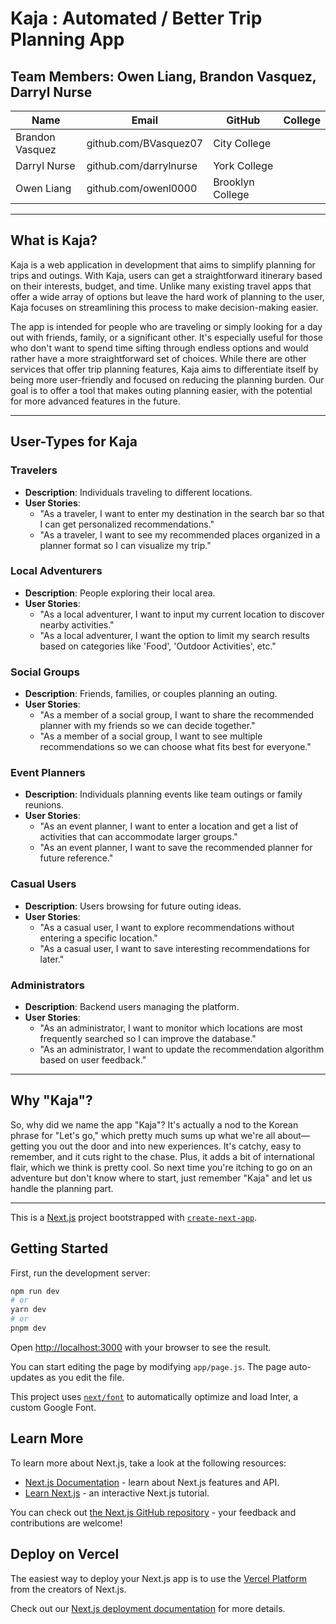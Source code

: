 # Kaja : Automated / Better Trip Planning App
## Team Members: Owen Liang, Brandon Vasquez, Darryl Nurse
| Name        | Email              | GitHub            | College         |
|-------------|--------------------|-------------------|-----------------|
| Brandon Vasquez    | github.com/BVasquez07| City College |
| Darryl Nurse  | github.com/darrylnurse | York College |
| Owen Liang | github.com/owenl0000 | Brooklyn College  |

---
## What is Kaja?
Kaja is a web application in development that aims to simplify planning for trips and outings. With Kaja, users can get a straightforward itinerary based on their interests, budget, and time. Unlike many existing travel apps that offer a wide array of options but leave the hard work of planning to the user, Kaja focuses on streamlining this process to make decision-making easier.

The app is intended for people who are traveling or simply looking for a day out with friends, family, or a significant other. It's especially useful for those who don't want to spend time sifting through endless options and would rather have a more straightforward set of choices. While there are other services that offer trip planning features, Kaja aims to differentiate itself by being more user-friendly and focused on reducing the planning burden. Our goal is to offer a tool that makes outing planning easier, with the potential for more advanced features in the future.

---


## User-Types for Kaja

### Travelers
- **Description**: Individuals traveling to different locations.
- **User Stories**: 
  - "As a traveler, I want to enter my destination in the search bar so that I can get personalized recommendations."
  - "As a traveler, I want to see my recommended places organized in a planner format so I can visualize my trip."

### Local Adventurers
- **Description**: People exploring their local area.
- **User Stories**: 
  - "As a local adventurer, I want to input my current location to discover nearby activities."
  - "As a local adventurer, I want the option to limit my search results based on categories like 'Food', 'Outdoor Activities', etc."

### Social Groups
- **Description**: Friends, families, or couples planning an outing.
- **User Stories**: 
  - "As a member of a social group, I want to share the recommended planner with my friends so we can decide together."
  - "As a member of a social group, I want to see multiple recommendations so we can choose what fits best for everyone."

### Event Planners
- **Description**: Individuals planning events like team outings or family reunions.
- **User Stories**: 
  - "As an event planner, I want to enter a location and get a list of activities that can accommodate larger groups."
  - "As an event planner, I want to save the recommended planner for future reference."

### Casual Users
- **Description**: Users browsing for future outing ideas.
- **User Stories**: 
  - "As a casual user, I want to explore recommendations without entering a specific location."
  - "As a casual user, I want to save interesting recommendations for later."

### Administrators
- **Description**: Backend users managing the platform.
- **User Stories**: 
  - "As an administrator, I want to monitor which locations are most frequently searched so I can improve the database."
  - "As an administrator, I want to update the recommendation algorithm based on user feedback."

---

## Why "Kaja"?

So, why did we name the app "Kaja"? It's actually a nod to the Korean phrase for "Let's go," which pretty much sums up what we're all about—getting you out the door and into new experiences. It's catchy, easy to remember, and it cuts right to the chase. Plus, it adds a bit of international flair, which we think is pretty cool. So next time you're itching to go on an adventure but don't know where to start, just remember "Kaja" and let us handle the planning part.

---

This is a [Next.js](https://nextjs.org/) project bootstrapped with [`create-next-app`](https://github.com/vercel/next.js/tree/canary/packages/create-next-app).

## Getting Started

First, run the development server:

```bash
npm run dev
# or
yarn dev
# or
pnpm dev
```

Open [http://localhost:3000](http://localhost:3000) with your browser to see the result.

You can start editing the page by modifying `app/page.js`. The page auto-updates as you edit the file.

This project uses [`next/font`](https://nextjs.org/docs/basic-features/font-optimization) to automatically optimize and load Inter, a custom Google Font.

## Learn More

To learn more about Next.js, take a look at the following resources:

- [Next.js Documentation](https://nextjs.org/docs) - learn about Next.js features and API.
- [Learn Next.js](https://nextjs.org/learn) - an interactive Next.js tutorial.

You can check out [the Next.js GitHub repository](https://github.com/vercel/next.js/) - your feedback and contributions are welcome!

## Deploy on Vercel

The easiest way to deploy your Next.js app is to use the [Vercel Platform](https://vercel.com/new?utm_medium=default-template&filter=next.js&utm_source=create-next-app&utm_campaign=create-next-app-readme) from the creators of Next.js.

Check out our [Next.js deployment documentation](https://nextjs.org/docs/deployment) for more details.
